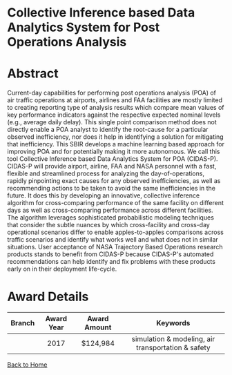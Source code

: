 
Collective Inference based Data Analytics System for Post Operations Analysis
=============================================================================

# Abstract


Current-day capabilities for performing post operations analysis (POA) of air traffic operations at airports, airlines and FAA facilities are mostly limited to creating reporting type of analysis results which compare mean values of key performance indicators against the respective expected nominal levels (e.g., average daily delay). This single point comparison method does not directly enable a POA analyst to identify the root-cause for a particular observed inefficiency, nor does it help in identifying a solution for mitigating that inefficiency. This SBIR develops a machine learning based approach for improving POA and for potentially making it more autonomous. We call this tool Collective Inference based Data Analytics System for POA (CIDAS-P). CIDAS-P will provide airport, airline, FAA and NASA personnel with a fast, flexible and streamlined process for analyzing the day-of-operations, rapidly pinpointing exact causes for any observed inefficiencies, as well as recommending actions to be taken to avoid the same inefficiencies in the future. It does this by developing an innovative, collective inference algorithm for cross-comparing performance of the same facility on different days as well as cross-comparing performance across different facilities. The algorithm leverages sophisticated probabilistic modeling techniques that consider the subtle nuances by which cross-facility and cross-day operational scenarios differ to enable apples-to-apples comparisons across traffic scenarios and identify what works well and what does not in similar situations. User acceptance of NASA Trajectory Based Operations research products stands to benefit from CIDAS-P because CIDAS-P's automated recommendations can help identify and fix problems with these products early on in their deployment life-cycle.  

# Award Details

|Branch|Award Year|Award Amount|Keywords|
| :---: | :---: | :---: | :---: |
||2017|$124,984|simulation & modeling, air transportation & safety|
  
  


[Back to Home](https://github.com/chrischow/dod_sbir_awards#368)